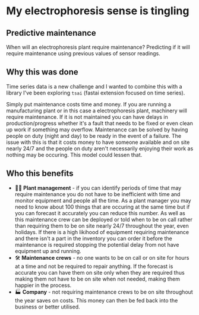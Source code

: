 # My electrophoresis sense is tingling

## Predictive maintenance
When will an electrophoresis plant require maintenance? Predicting if it will require maintenance using previous values of sensor readings.

## Why this was done
Time series data is a new challenge and I wanted to combine this with a library I've been exploring `tsai` (fastai extension focused on time series). 

Simply put maintenance costs time and money. If you are running a manufacturing plant or in this case a electrophoresis plant, machinery will require maintenance. If it is not maintained you can have delays in production/progress whether it's a fault that needs to be fixed or even clean up work if something may overflow. Maintenance can be solved by having people on duty (night and day) to be ready in the event of a failure. The issue with this is that it costs money to have someone available and on site nearly 24/7 and the people on duty aren't necessarily enjoying their work as nothing may be occuring. This model could lessen that.

## Who this benefits
* 👨‍🏭 **Plant management** - if you can identify periods of time that may require maintenance you do not have to be inefficient with time and monitor equipment and people all the time. As a plant manager you may need to know about 100 things that are occuring at the same time but if you can forecast it accurately you can reduce this number. As well as this maintenance crew can be deployed or told when to be on call rather than requiring them to be on site nearly 24/7 throughout the year, even holidays. If there is a high likihood of equipment requiring maintenance and there isn't a part in the inventory you can order it before the maintenance is required stopping the potential delay from not have equipment up and running.
* 🛠️ **Maintenance crews** - no one wants to be on call or on site for hours at a time and not be required to repair anything. If the forecast is accurate you can have them on site only when they are required thus making them not have to be on site when not needed, making them happier in the process.
* 🏭 **Company** - not requiring maintenance crews to be on site throughout the year saves on costs. This money can then be fed back into the business or better utilised.
